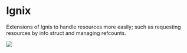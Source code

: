 # Ignix
Extensions of Ignis to handle resources more easily; such as requesting resources by info struct and managing refcounts.

![](https://github.com/Nielsbishere/ignix/workflows/C%2FC++%20CI/badge.svg)
